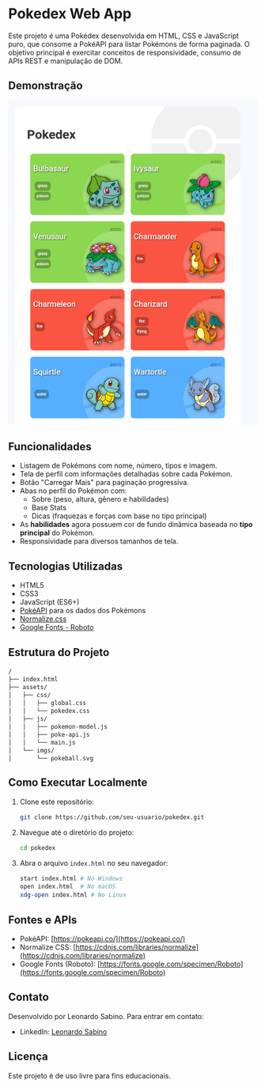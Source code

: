 # Pokedex Web App

Este projeto é uma Pokédex desenvolvida em HTML, CSS e JavaScript puro, que consome a PokéAPI para listar Pokémons de forma paginada. O objetivo principal é exercitar conceitos de responsividade, consumo de APIs REST e manipulação de DOM.

## Demonstração

![Imagem da Pokedex](assets/imgs/preview.png)

## Funcionalidades

- Listagem de Pokémons com nome, número, tipos e imagem.
- Tela de perfil com informações detalhadas sobre cada Pokémon.
- Botão "Carregar Mais" para paginação progressiva.
- Abas no perfil do Pokémon com:
  - Sobre (peso, altura, gênero e habilidades)
  - Base Stats
  - Dicas (fraquezas e forças com base no tipo principal)
- As **habilidades** agora possuem cor de fundo dinâmica baseada no **tipo principal** do Pokémon.
- Responsividade para diversos tamanhos de tela.

## Tecnologias Utilizadas

- HTML5
- CSS3
- JavaScript (ES6+)
- [PokéAPI](https://pokeapi.co/) para os dados dos Pokémons
- [Normalize.css](https://necolas.github.io/normalize.css/)
- [Google Fonts - Roboto](https://fonts.google.com/specimen/Roboto)

## Estrutura do Projeto

```
/
├── index.html
├── assets/
│   ├── css/
│   │   ├── global.css
│   │   └── pokedex.css
│   ├── js/
│   │   ├── pokemon-model.js
│   │   ├── poke-api.js
│   │   └── main.js
│   └── imgs/
│       └── pokeball.svg
```

## Como Executar Localmente

1. Clone este repositório:

   ```bash
   git clone https://github.com/seu-usuario/pokedex.git
   ```

2. Navegue até o diretório do projeto:

   ```bash
   cd pokedex
   ```

3. Abra o arquivo `index.html` no seu navegador:

   ```bash
   start index.html # No Windows
   open index.html  # No macOS
   xdg-open index.html # No Linux
   ```

## Fontes e APIs

- PokéAPI: [https://pokeapi.co/](https://pokeapi.co/)
- Normalize CSS: [https://cdnjs.com/libraries/normalize](https://cdnjs.com/libraries/normalize)
- Google Fonts (Roboto): [https://fonts.google.com/specimen/Roboto](https://fonts.google.com/specimen/Roboto)

## Contato

Desenvolvido por Leonardo Sabino. Para entrar em contato:

- LinkedIn: [Leonardo Sabino](https://www.linkedin.com/in/leonardo-sabino/)

## Licença

Este projeto é de uso livre para fins educacionais.

